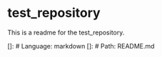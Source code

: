 # test_repository

This is a readme for the test_repository.

[]: # Language: markdown
[]: # Path: README.md